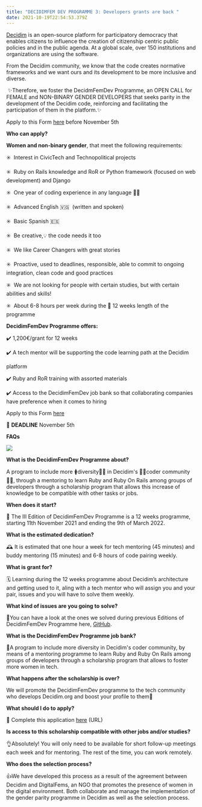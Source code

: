 ```yaml
---
title: "DECIDIMFEM DEV PROGRAMME 3: Developers grants are back "
date: 2021-10-19T22:54:53.379Z
---
```

[Decidim](https://decidim.org/) is an open-source platform for participatory democracy that enables citizens to influence the creation of citizenship centric public policies and in the public agenda. At a global scale, over 150 institutions and organizations are using the software.

From the Decidim community, we know that the code creates normative frameworks and we want ours and its development to be more inclusive and diverse.

 ✨Therefore, we foster the DecidmFemDev Programme, an OPEN CALL for FEMALE and NON-BINARY GENDER DEVELOPERS that seeks parity in the development of the Decidim code, reinforcing and facilitating the participation of them in the platform.✨

Apply to this Form [here](https://bit.ly/DecidimForm) before November 5th

**Who can apply?**

**Women and non-binary gender**, that meet the following requirements:

✳️  Interest in CivicTech and Technopolitical projects

✳️  Ruby on Rails knowledge and RoR or Python framework (focused on web development) and Django

✳️  One year of coding experience in any language 👩‍💻

󠁧󠁢󠁥󠁮󠁧󠁿✳️  Advanced English 🇻🇬  (written and spoken)

󠁧󠁢󠁥󠁮󠁧󠁿✳️  Basic Spanish 🇪🇸

✳️  Be creative,💡 the code needs it too

✳️  We like Career Changers with great stories

✳️  Proactive, used to deadlines, responsible, able to commit to ongoing integration, clean code and good practices

✳️  We are not looking for people with certain studies, but with certain abilities and skills!

✳️  About 6-8 hours per week during the 📆 12 weeks length of the programme

**DecidimFemDev Programme offers:**

✔️ 1,200€/grant for 12 weeks

✔️ A tech mentor will be supporting the code learning path at the Decidim 

platform

✔️ Ruby and RoR training with assorted materials

✔️ Access to the DecidimFemDev job bank so that collaborating companies have preference when it comes to hiring

Apply to this Form [here](https://bit.ly/DecidimForm)

📌 **DEADLINE** November 5th

**FAQs**

![](https://lh4.googleusercontent.com/EgN0vMuMov9FHtOInMZOiJgTzHxQuWy2eI6IfTCpaLCnzKox97AxuaZwbuJSSkWA0AAj0x0CIZl4mn_xUGRKmqOY-M8219sYDIbcDPLFenIdM73jhWu8h70CNc-HQ57_XWZh6NFs=s1600)



**What is the DecidimFemDev Programme about?**

A program to include more 🚺diversity🏳️‍🌈 in Decidim's 👩‍💻coder community👨‍💻, through a mentoring to learn Ruby and Ruby On Rails among groups of developers through a scholarship program that allows this increase of knowledge to be compatible with other tasks or jobs.

**When does it start?**

📆 The III Edition of DecidimFemDev Programme is a 12 weeks programme, starting 11th November 2021 and ending the 9th of March 2022.

**What is the estimated dedication?**

🕰 It is estimated that one hour a week for tech mentoring (45 minutes) and buddy mentoring (15 minutes) and 6-8 hours of code pairing weekly.

**What is grant for?**

🗓 Learning during the 12 weeks programme about Decidim’s architecture and getting used to it, aling with a tech mentor who will assign you and your pair, issues and you will have to solve them weekly.

**What kind of issues are you going to solve?**

📌You can have a look at the ones we solved during previous Editions of DecidimFemDev Programme here, [GitHub](https://github.com/decidim/decidim/projects/12).

**What is the DecidimFemDev Programme job bank?**

📌A program to include more diversity in Decidim's coder community, by means of a mentoring programme to learn Ruby and Ruby On Rails among groups of developers through a scholarship program that allows to foster more women in tech.

**What happens after the scholarship is over?**

We will promote the DecidimFemDev programme to the tech community who develops Decidim.org and boost your profile to them💪

**What should I do to apply?** 

📝 Complete this application [here](https://bit.ly/DecidimForm) (URL)

**Is access to this scholarship compatible with other jobs and/or studies?**

👌Absolutely! You will only need to be available for short follow-up meetings each week and for mentoring. The rest of the time, you can work remotely.

**Who does the selection process?**

👍We have developed this process as a result of the agreement between Decidim and DigitalFems, an NGO that promotes the presence of women in the digital environment. Both collaborate and manage the implementation of the gender parity programme in Decidim as well as the selection process.